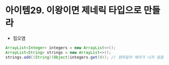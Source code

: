 # 아이템29. 이왕이면 제네릭 타입으로 만들라
- 힙오염
```java
ArrayList<Integer> integers = new ArrayList<>();
ArrayList<String> strings = new ArrayList<>();
strings.add((String)(Object)integers.get(0)); // 컴파일러 에러가 나지 않음
```
